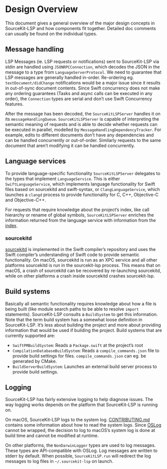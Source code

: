 # Design Overview

This document gives a general overview of the major design concepts in SourceKit-LSP and how components fit together. Detailed doc comments can usually be found on the individual types.

## Message handling

LSP Messages (ie. LSP requests or notifications) sent to SourceKit-LSP via stdin are handled using `JSONRPCConnection`, which decodes the JSON in the message to a type from `LanguageServerProtocol`. We need to guarantee that LSP messages are generally handled in-order. Re-ordering eg. `textDocument/didChange` notifications would be a major issue since it results in out-of-sync document contents. Since Swift concurrency does not make any ordering guarantees (Tasks and async calls can be executed in any order), the `Connection` types are serial and don’t use Swift Concurrency features.

After the message has been decoded, the `SourceKitLSPServer` handles it on its `messageHandlingQueue`. `SourceKitLSPServer` is capable of interpreting the semantic meaning of requests and is able to decide whether requests can be executed in parallel, modelled by `MessageHandlingDependencyTracker`. For example, edits to different documents don’t have any dependencies and can be handled concurrently or out-of-order. Similarly requests to the same document that aren’t modifying it can be handled concurrently.

## Language services

To provide language-specific functionality `SourceKitLSPServer` delegates to the types that implement `LanguageService`. This is either `SwiftLanguageService`, which implements language functionality for Swift files based on sourcekitd and swift-syntax, or `ClangLanguageService`, which launches a `clangd` process to provide functionality for C, C++, Objective-C and Objective-C++.

For requests that require knowledge about the project’s index, like call hierarchy or rename of global symbols, `SourceKitLSPServer` enriches the information returned from the language service with information from the [index](http://github.com/swiftlang/indexstore-db/).

### sourcekitd

[sourcekitd](https://github.com/apple/swift/tree/main/tools/SourceKit) is implemented in the Swift compiler’s repository and uses the Swift compiler’s understanding of Swift code to provide semantic functionality. On macOS, sourcekitd is run as an XPC service and all other platforms sourcekitd is run in the sourcekit-lsp process. This means that on macOS, a crash of sourcekitd can be recovered by re-launching sourcekitd, while on other platforms a crash inside sourcekitd crashes sourcekit-lsp.

## Build systems

Basically all semantic functionality requires knowledge about how a file is being built (like module search paths to be able to resolve `import` statements). SourceKit-LSP consults a `BuildSystem` to get this information. Note that the term build system has a somewhat loose definition in SourceKit-LSP. It’s less about building the project and more about providing information that would be used if building the project. Build systems that are currently supported are:
- `SwiftPMBuildSystem`: Reads a `Package.swift` at the project’s root
- `CompilationDatabaseBuildSystem`: Reads a `compile_commands.json` file to provide build settings for files. `compile_commands.json` can eg. be generated by CMake.
- `BuildServerBuildSystem`: Launches an external build server process to provide build settings.

## Logging

SourceKit-LSP has fairly extensive logging to help diagnose issues. The way logging works depends on the platform that SourceKit-LSP is running on.

On macOS, SourceKit-LSP logs to the system log. [CONTRIBUTING.md](../CONTRIBUTING.md#logging) contains some information about how to read the system logs. Since [OSLog](https://developer.apple.com/documentation/os/logging) cannot be wrapped, the decision to log to macOS’s system log is done at build time and cannot be modified at runtime.

On other platforms, the `NonDarwinLogger` types are used to log messages. These types are API-compatible with OSLog. Log messages are written to stderr by default. When possible, `SourceKitLSP.run` will redirect the log messages to log files in `~/.sourcekit-lsp` on launch.
